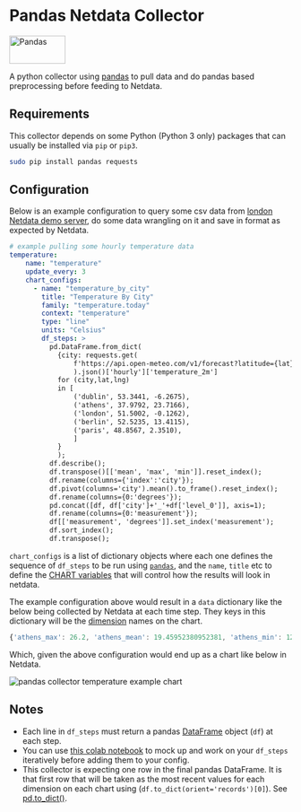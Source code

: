 <!--
title: "Pandas"
custom_edit_url: https://github.com/netdata/netdata/edit/master/collectors/python.d.plugin/pandas/README.md
-->

# Pandas Netdata Collector

<a href="https://pandas.pydata.org/" target="_blank">
  <img src="https://pandas.pydata.org/docs/_static/pandas.svg" alt="Pandas" width="100px" height="50px" />
 </a>

A python collector using [pandas](https://pandas.pydata.org/) to pull data and do pandas based 
preprocessing before feeding to Netdata.

## Requirements

This collector depends on some Python (Python 3 only) packages that can usually be installed via `pip` or `pip3`.

```bash
sudo pip install pandas requests
```

## Configuration

Below is an example configuration to query some csv data from 
[london Netdata demo server](http://london.my-netdata.io/), do some data wrangling on it and save in 
format as expected by Netdata.

```yaml
# example pulling some hourly temperature data
temperature:
    name: "temperature"
    update_every: 3
    chart_configs:
      - name: "temperature_by_city"
        title: "Temperature By City"
        family: "temperature.today"
        context: "temperature"
        type: "line"
        units: "Celsius"
        df_steps: >
          pd.DataFrame.from_dict(
            {city: requests.get(
                f'https://api.open-meteo.com/v1/forecast?latitude={lat}&longitude={lng}&hourly=temperature_2m'
                ).json()['hourly']['temperature_2m'] 
            for (city,lat,lng) 
            in [
                ('dublin', 53.3441, -6.2675),
                ('athens', 37.9792, 23.7166),
                ('london', 51.5002, -0.1262),
                ('berlin', 52.5235, 13.4115),
                ('paris', 48.8567, 2.3510),
                ]
            }
            );                                                         # use dictionary comprehension to make multiple requests;
          df.describe();                                               # get aggregate stats for each city;
          df.transpose()[['mean', 'max', 'min']].reset_index();        # just take mean, min, max;
          df.rename(columns={'index':'city'});                         # some column renaming;
          df.pivot(columns='city').mean().to_frame().reset_index();    # force to be one row per city;
          df.rename(columns={0:'degrees'});                            # some column renaming;
          pd.concat([df, df['city']+'_'+df['level_0']], axis=1);       # add new column combining city and summary measurement label;
          df.rename(columns={0:'measurement'});                        # some column renaming;
          df[['measurement', 'degrees']].set_index('measurement');     # just take two columns we want;
          df.sort_index();                                             # sort by city name;
          df.transpose();                                              # transpose so its just one wide row;
```

`chart_configs` is a list of dictionary objects where each one defines the sequence of `df_steps` to be run using [`pandas`](https://pandas.pydata.org/), 
and the `name`, `title` etc to define the 
[CHART variables](https://learn.netdata.cloud/docs/agent/collectors/python.d.plugin#global-variables-order-and-chart) 
that will control how the results will look in netdata.

The example configuration above would result in a `data` dictionary like the below being collected by Netdata 
at each time step. They keys in this dictionary will be the 
[dimension](https://learn.netdata.cloud/docs/agent/web#dimensions) names on the chart.

```javascript
{'athens_max': 26.2, 'athens_mean': 19.45952380952381, 'athens_min': 12.2, 'berlin_max': 17.4, 'berlin_mean': 10.764285714285714, 'berlin_min': 5.7, 'dublin_max': 15.3, 'dublin_mean': 12.008928571428571, 'dublin_min': 6.6, 'london_max': 18.9, 'london_mean': 12.510714285714286, 'london_min': 5.2, 'paris_max': 19.4, 'paris_mean': 12.054166666666665, 'paris_min': 4.8}
```

Which, given the above configuration would end up as a chart like below in Netdata.

![pandas collector temperature example chart](https://user-images.githubusercontent.com/2178292/195075312-8ce8cf68-5172-48e3-af09-104ffecfcdd6.png)

## Notes
- Each line in `df_steps` must return a pandas 
[DataFrame](https://pandas.pydata.org/docs/reference/api/pandas.DataFrame.html) object (`df`) at each step.
- You can use 
[this colab notebook](https://colab.research.google.com/drive/1VYrddSegZqGtkWGFuiUbMbUk5f3rW6Hi?usp=sharing) 
to mock up and work on your `df_steps` iteratively before adding them to your config.
- This collector is expecting one row in the final pandas DataFrame. It is that first row that will be taken 
as the most recent values for each dimension on each chart using (`df.to_dict(orient='records')[0]`). 
See [pd.to_dict()](https://pandas.pydata.org/docs/reference/api/pandas.DataFrame.to_dict.html).
